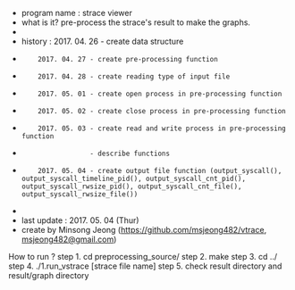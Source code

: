 *	program name : strace viewer
*	what is it? pre-process the strace's result to make the graphs.
*	 
*	history : 2017. 04. 26 - create data structure
*		  2017. 04. 27 - create pre-processing function
*		  2017. 04. 28 - create reading type of input file
*		  2017. 05. 01 - create open process in pre-processing function
*		  2017. 05. 02 - create close process in pre-processing function
*		  2017. 05. 03 - create read and write process in pre-processing function
*		  			   - describe functions
*		  2017. 05. 04 - create output file function (output_syscall(), output_syscall_timeline_pid(), output_syscall_cnt_pid(), output_syscall_rwsize_pid(), output_syscall_cnt_file(), output_syscall_rwsize_file())
*
*	last update : 2017. 05. 04 (Thur)
*	create by Minsong Jeong (https://github.com/msjeong482/vtrace, msjeong482@gmail.com)


How to run ?
 step 1. cd preprocessing_source/
 step 2. make
 step 3. cd ../
 step 4. ./1.run_vstrace [strace file name]
 step 5. check result directory and result/graph directory


